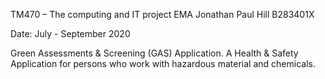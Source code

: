TM470 – The computing and IT project
EMA
Jonathan Paul Hill
B283401X


Date: July - September 2020

Green Assessments & Screening (GAS) Application. A Health & Safety Application for persons who work with hazardous material and chemicals.
